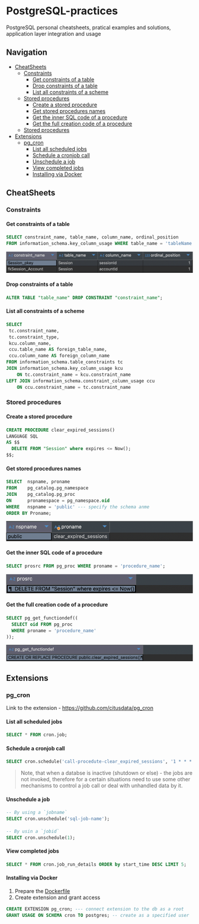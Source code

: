 # PostgreSQL-practices
PostgreSQL personal cheatsheets, pratical examples and solutions, application layer integration and usage

## Navigation
* [CheatSheets](#cheatsheets)
  * [Constraints](#constraints)
    * [Get constraints of a table](#get-constraints-of-a-table)
    * [Drop constraints of a table](#drop-constraints-of-a-table)
    * [List all constraints of a scheme](#list-all-constraints-of-a-scheme)
  * [Stored procedures](#stored-procedures)
    * [Create a stored procedure](#create-a-stored-procedure)
    * [Get stored procedures names](#get-stored-procedures-names)
    * [Get the inner SQL code of a procedure](#get-the-inner-sql-code-of-a-procedure)
    * [Get the full creation code of a procedure](#get-the-full-creation-code-of-a-procedure)
  * [Stored procedures](#stored-procedures)
* [Extensions](#extensions)
  * [pg_cron](#pg_cron)
    * [List all scheduled jobs](#list-all-scheduled-jobs)
    * [Schedule a cronjob call](#schedule-a-cronjob-call)
    * [Unschedule a job](#unschedule-a-job)
    * [View completed jobs](#view-completed-jobs)
    * [Installing via Docker](#installing-via-docker)


## CheatSheets

### Constraints
#### Get constraints of a table
```sql
SELECT constraint_name, table_name, column_name, ordinal_position
FROM information_schema.key_column_usage WHERE table_name = 'tableName';
```
![alt text](images/image1.png)

#### Drop constraints of a table
```sql
ALTER TABLE "table_name" DROP CONSTRAINT "constraint_name";
```

#### List all constraints of a scheme
```sql
SELECT
 tc.constraint_name,
 tc.constraint_type,
 kcu.column_name,
 ccu.table_name AS foreign_table_name,
 ccu.column_name AS foreign_column_name
FROM information_schema.table_constraints tc
JOIN information_schema.key_column_usage kcu
    ON tc.constraint_name = kcu.constraint_name
LEFT JOIN information_schema.constraint_column_usage ccu
    ON ccu.constraint_name = tc.constraint_name
```

### Stored procedures
#### Create a stored procedure
```sql
CREATE PROCEDURE clear_expired_sessions()
LANGUAGE SQL
AS $$
  DELETE FROM "Session" where expires <= Now();
$$;
```

#### Get stored procedures names
```sql
SELECT  nspname, proname 
FROM    pg_catalog.pg_namespace  
JOIN    pg_catalog.pg_proc  
ON      pronamespace = pg_namespace.oid 
WHERE   nspname = 'public' --- specify the schema anme
ORDER BY Proname;
```
![alt text](images/image2.png)

#### Get the inner SQL code of a procedure
```sql
SELECT prosrc FROM pg_proc WHERE proname = 'procedure_name';
```
![alt text](images/image3.png)

#### Get the full creation code of a procedure
```sql
SELECT pg_get_functiondef((
  SELECT oid FROM pg_proc
  WHERE proname = 'procedure_name'
));
```
![alt text](images/image4.png)

## Extensions

### pg_cron
Link to the extension - https://github.com/citusdata/pg_cron
#### List all scheduled jobs
```sql
SELECT * FROM cron.job;
```

#### Schedule a cronjob call
```sql
SELECT cron.schedule('call-procedute-clear_expired_sessions', '1 * * * *', 'CALL clear_expired_sessions()'); --- every one minute
```
> Note, that when a databse is inactive (shutdown or else) - the jobs are not invoked,
> therefore for a certain situations need to use some other mechanisms to control a job call or deal with unhandled data by it.

#### Unschedule a job
```sql
-- By using a `jobname`
SELECT cron.unschedule('sql-job-name');

-- By usin a `jobid`
SELECT cron.unschedule(1);
```

#### View completed jobs
```sql
SELECT * FROM cron.job_run_details ORDER by start_time DESC LIMIT 5;
```

#### Installing via Docker
1. Prepare the [Dockerfile](/extensions/pg_cron/Dockerfile)
2. Create extension and grant access
```sql
CREATE EXTENSION pg_cron; --- connect extension to the db as a root
GRANT USAGE ON SCHEMA cron TO postgres; -- create as a specified user
```
